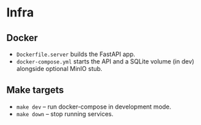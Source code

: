 # Infra

## Docker
- `Dockerfile.server` builds the FastAPI app.
- `docker-compose.yml` starts the API and a SQLite volume (in dev) alongside optional MinIO stub.

## Make targets
- `make dev` – run docker-compose in development mode.
- `make down` – stop running services.
